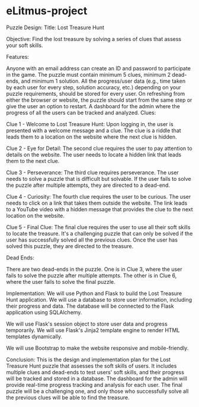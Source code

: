 # eLitmus-project

Puzzle Design:
Title: Lost Treasure Hunt

Objective: Find the lost treasure by solving a series of clues that assess your soft skills.

Features:

Anyone with an email address can create an ID and password to participate in the game.
The puzzle must contain minimum 5 clues, minimum 2 dead-ends, and minimum 1 solution.
All the progress/user data (e.g., time taken by each user for every step, solution accuracy, etc.) depending on your puzzle requirements, should be stored for every user.
On refreshing from either the browser or website, the puzzle should start from the same step or give the user an option to restart.
A dashboard for the admin where the progress of all the users can be tracked and analyzed.
Clues:

Clue 1 - Welcome to Lost Treasure Hunt: Upon logging in, the user is presented with a welcome message and a clue. The clue is a riddle that leads them to a location on the website where the next clue is hidden.

Clue 2 - Eye for Detail: The second clue requires the user to pay attention to details on the website. The user needs to locate a hidden link that leads them to the next clue.

Clue 3 - Perseverance: The third clue requires perseverance. The user needs to solve a puzzle that is difficult but solvable. If the user fails to solve the puzzle after multiple attempts, they are directed to a dead-end.

Clue 4 - Curiosity: The fourth clue requires the user to be curious. The user needs to click on a link that takes them outside the website. The link leads to a YouTube video with a hidden message that provides the clue to the next location on the website.

Clue 5 - Final Clue: The final clue requires the user to use all their soft skills to locate the treasure. It's a challenging puzzle that can only be solved if the user has successfully solved all the previous clues. Once the user has solved this puzzle, they are directed to the treasure.

Dead Ends:

There are two dead-ends in the puzzle. One is in Clue 3, where the user fails to solve the puzzle after multiple attempts. The other is in Clue 6, where the user fails to solve the final puzzle.

Implementation:
We will use Python and Flask to build the Lost Treasure Hunt application. We will use a database to store user information, including their progress and data. The database will be connected to the Flask application using SQLAlchemy.

We will use Flask's session object to store user data and progress temporarily. We will use Flask's Jinja2 template engine to render HTML templates dynamically.

We will use Bootstrap to make the website responsive and mobile-friendly.

Conclusion:
This is the design and implementation plan for the Lost Treasure Hunt puzzle that assesses the soft skills of users. It includes multiple clues and dead-ends to test users' soft skills, and their progress will be tracked and stored in a database. The dashboard for the admin will provide real-time progress tracking and analysis for each user. The final puzzle will be a challenging one, and only those who successfully solve all the previous clues will be able to find the treasure.
